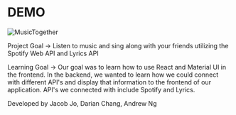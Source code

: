 # DEMO

![MusicTogether](https://user-images.githubusercontent.com/47648260/117121098-03a07f80-ad49-11eb-8820-b62edae54995.gif)

Project Goal -> Listen to music and sing along with your friends utilizing the Spotify Web API and Lyrics API

Learning Goal -> Our goal was to learn how to use React and Material UI in the frontend. In the backend, we wanted to learn how we could connect with different API's and display that information to the frontend of our application. API's we connected with include Spotify and Lyrics.

Developed by Jacob Jo, Darian Chang, Andrew Ng
